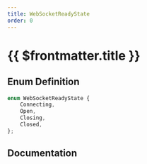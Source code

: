```yaml
---
title: WebSocketReadyState
order: 0
---
```


# {{ $frontmatter.title }}

## Enum Definition

```ts
enum WebSocketReadyState {
    Connecting,
    Open,
    Closing,
    Closed,
};
```

## Documentation

<!--@include: ./parts/webSocketReadyState.md-->
